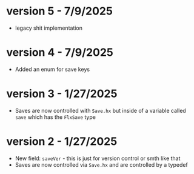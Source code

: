 # version 5 - 7/9/2025
- legacy shit implementation

# version 4 - 7/9/2025
- Added an enum for save keys

# version 3 - 1/27/2025
- Saves are now controlled with `Save.hx` but inside of a variable called `save` which has the `FlxSave` type

# version 2 - 1/27/2025
- New field: `saveVer` - this is just for version control or smth like that
- Saves are now controlled via `Save.hx` and are controlled by a typedef